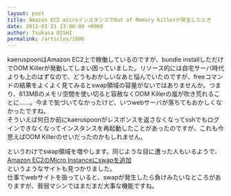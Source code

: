 ```yaml
---
layout: post
title: Amazon EC2 microインスタンスでOut of Memory Killerが発生したとき
date: 2012-03-21 23:06:00 +0900
author: Tsukasa OISHI
permalink: /articles/1006
---
```



kaeruspoonはAmazon EC2上で稼働しているのですが、bundle installしただけでOOM Killerが発動してしまい困っていました。リソース的には自宅サーバ時代よりも上のはずなので、どうもおかしいなあと悩んでいたのですが、freeコマンドの結果をよくよく見てみるとswap領域の容量がないではありませんか。つまり、613MBのメモリ空間を使い切ると容赦なくOOM Killerの嵐が吹き荒れることに……。今まで気づいてなかったけど、いつwebサーバが落ちてもおかしくなかったですね。  
そういえば何日か前にkaeruspoonがレスポンスを返さなくなってsshでもログインできなくなってインスタンスを再起動したことがあったのですが、これも今思えばOOM Killerのせいだったのかもしれません。  

というわけでswap領域を増やします。同じような目に遭った人もいるようで、  
 [Amazon EC2のMicro Instanceにswapを追加](http://d.hatena.ne.jp/miyabipretty/20101206/1291604528)  
というようなサイトも見つかりました。  
仕事でwebサイトを扱っていると、swapが発生したら負けみたいなところがありますが、貧弱マシンではまだまだ大事な機能ですね。  

